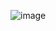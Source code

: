 ![image](https://github.com/Jirafey/monkeytype_english_dictionary/assets/97115044/48d7bc75-a094-40ed-8742-055a5b114294)
